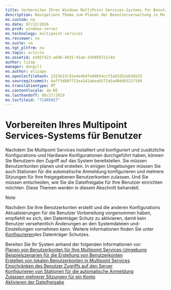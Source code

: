 ```yaml
---
title: Vorbereiten Ihres Windows MultiPoint Services-Systems für Benutzer
description: Navigations Thema zum Planen der Benutzerverwaltung in Multipoint Services
ms.custom: na
ms.date: 07/22/2016
ms.prod: windows-server
ms.technology: multipoint-services
ms.reviewer: na
ms.suite: na
ms.tgt_pltfrm: na
ms.topic: article
ms.assetid: e392f423-a64b-4825-91ab-334058721c4d
author: lizap
manager: dongill
ms.author: elizapo
ms.openlocfilehash: 2323e23c91e4e4bdfa98654ccf3ab32b2eb36e53
ms.sourcegitcommit: 6aff3d88ff22ea141a6ea6572a5ad8dd6321f199
ms.translationtype: MT
ms.contentlocale: de-DE
ms.lasthandoff: 09/27/2019
ms.locfileid: "71405027"
---
```

# <a name="prepare-your-multipoint-services-system-for-users"></a>Vorbereiten Ihres Multipoint Services-Systems für Benutzer
Nachdem Sie Multipoint Services installiert und konfiguriert und zusätzliche Konfigurations-und Hardware Konfigurationen durchgeführt haben, können Sie Benutzern den Zugriff auf das System bereitstellen. Sie müssen Benutzerkonten planen und erstellen. In einigen Umgebungen müssen Sie auch Stationen für die automatische Anmeldung konfigurieren und mehrere Sitzungen für Ihre freigegebenen Benutzerkonten zulassen. Und Sie müssen entscheiden, wie Sie die Dateifreigabe für Ihre Benutzer einrichten möchten. Diese Themen werden in diesem Abschnitt behandelt.  
  
> [!NOTE]  
> Nachdem Sie Ihre Benutzerkonten erstellt und die anderen Konfigurations Aktualisierungen für die Benutzer Vorbereitung vorgenommen haben, empfiehlt es sich, den Datenträger Schutz zu aktivieren, damit kein Benutzer versehentlich Änderungen an den Systemdateien und-Einstellungen vornehmen kann. Weitere Informationen finden Sie unter [Konfigurieren](Configure-Disk-Protection-in-MultiPoint-services.md)des Datenträger Schutzes.  
  
Bereiten Sie Ihr System anhand der folgenden Informationen vor:  
[Planen von Benutzerkonten für Ihre Multipoint Services-Umgebung](Plan-user-accounts-for-your-MultiPoint-services-environment.md)  
[Beispielszenarien für die Erstellung von Benutzerkonten](Example-scenarios--MultiPoint-Services-user-accounts.md)  
[Erstellen von lokalen Benutzerkonten in Multipoint Services](Create-local-user-accounts.md)  
[Einschränken des Benutzer Zugriffs auf den Server](Limit-users--access-to-the-server-in-MultiPoint-services.md)  
[Konfigurieren von Stationen für die automatische Anmeldung](Configure-stations-for-automatic-logon.md)  
[Zulassen mehrerer Sitzungen für ein Konto](Allow-one-account-to-have-multiple-sessions.md)  
[Aktivieren der Dateifreigabe](Enable-file-sharing-in-MultiPoint-services.md)